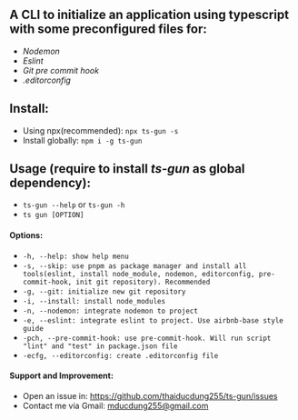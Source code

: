 ## A CLI to initialize an application using typescript with some preconfigured files for:

* *Nodemon*
* *Eslint*
* *Git pre commit hook*
* *.editorconfig*

## Install:

* Using npx(recommended): `npx ts-gun -s`
* Install globally: `npm i -g ts-gun`

## Usage (require to install _ts-gun_ as global dependency):

* `ts-gun --help` or `ts-gun -h`
* `ts gun [OPTION]`

#### Options:
* `-h, --help: show help menu`
* `-s, --skip: use pnpm as package manager and install all tools(eslint, install node_module, nodemon, editorconfig, pre-commit-hook, init git repository). Recommended`
* `-g, --git: initialize new git repository`
* `-i, --install: install node_modules`
* `-n, --nodemon: integrate nodemon to project`
* `-e, --eslint: integrate eslint to project. Use airbnb-base style guide`
* `-pch, --pre-commit-hook: use pre-commit-hook. Will run script "lint" and "test" in package.json file`
* `-ecfg, --editorconfig: create .editorconfig file`

#### Support and Improvement:
* Open an issue in: https://github.com/thaiducdung255/ts-gun/issues
* Contact me via Gmail: mducdung255@gmail.com
